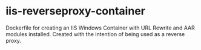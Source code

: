 # iis-reverseproxy-container
Dockerfile for creating an IIS Windows Container with URL Rewrite and AAR modules installed. Created with the intention of being used as a reverse proxy.
